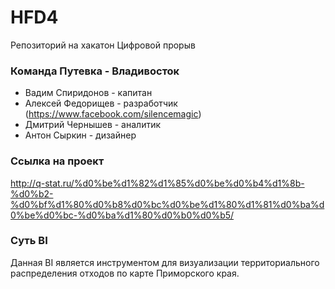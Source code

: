 # HFD4
Репозиторий на хакатон Цифровой прорыв

### Команда Путевка - Владивосток

- Вадим Спиридонов - капитан
- Алексей Федорищев - разработчик (https://www.facebook.com/silencemagic)
- Дмитрий Чернышев - аналитик
- Антон Сыркин - дизайнер

### Ссылка на проект
http://q-stat.ru/%d0%be%d1%82%d1%85%d0%be%d0%b4%d1%8b-%d0%b2-%d0%bf%d1%80%d0%b8%d0%bc%d0%be%d1%80%d1%81%d0%ba%d0%be%d0%bc-%d0%ba%d1%80%d0%b0%d0%b5/

### Суть BI

Данная BI является инструментом для визуализации территориального распределения отходов по карте Приморского края.
